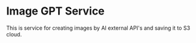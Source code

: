 # Image GPT Service

This is service for creating images by AI external API's and saving it to S3 cloud.
